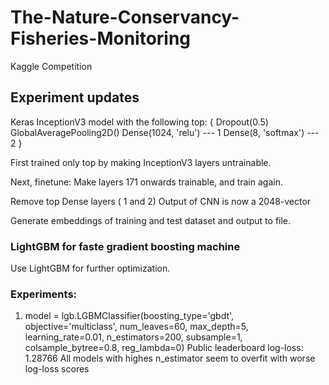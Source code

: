 # The-Nature-Conservancy-Fisheries-Monitoring
Kaggle Competition

## Experiment updates
Keras InceptionV3 model with the following top:
{
	Dropout(0.5)
	GlobalAveragePooling2D()
	Dense(1024, 'relu')	--- 1
	Dense(8, 'softmax')	--- 2
}
	
First trained only top by making InceptionV3 layers untrainable.

Next, finetune:
Make layers 171 onwards trainable, and train again.

Remove top Dense layers ( 1 and 2)
Output of CNN is now a 2048-vector

Generate embeddings of training and test dataset and output to file.

### LightGBM for faste gradient boosting machine
Use LightGBM for further optimization.

### Experiments:
1. model = lgb.LGBMClassifier(boosting_type='gbdt', objective='multiclass', num_leaves=60, max_depth=5, learning_rate=0.01, n_estimators=200, subsample=1, colsample_bytree=0.8, reg_lambda=0)
Public leaderboard log-loss: 1.28766
All models with highes n_estimator seem to overfit with worse log-loss scores
